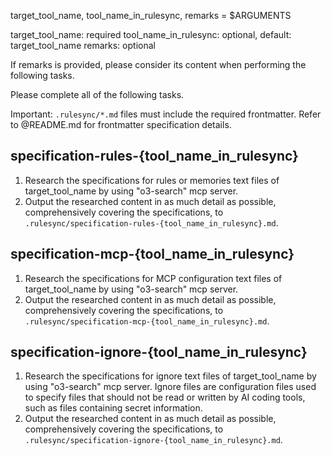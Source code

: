 target_tool_name, tool_name_in_rulesync, remarks = $ARGUMENTS

target_tool_name: required
tool_name_in_rulesync: optional, default: target_tool_name
remarks: optional

If remarks is provided, please consider its content when performing the following tasks.

Please complete all of the following tasks.

Important: `.rulesync/*.md` files must include the required frontmatter. Refer to @README.md for frontmatter specification details.

## specification-rules-{tool_name_in_rulesync}

1. Research the specifications for rules or memories text files of target_tool_name by using "o3-search" mcp server.
2. Output the researched content in as much detail as possible, comprehensively covering the specifications, to `.rulesync/specification-rules-{tool_name_in_rulesync}.md`.

## specification-mcp-{tool_name_in_rulesync}

1. Research the specifications for MCP configuration text files of target_tool_name by using "o3-search" mcp server.
2. Output the researched content in as much detail as possible, comprehensively covering the specifications, to `.rulesync/specification-mcp-{tool_name_in_rulesync}.md`.

## specification-ignore-{tool_name_in_rulesync}

1. Research the specifications for ignore text files of target_tool_name by using "o3-search" mcp server. Ignore files are configuration files used to specify files that should not be read or written by AI coding tools, such as files containing secret information.
2. Output the researched content in as much detail as possible, comprehensively covering the specifications, to `.rulesync/specification-ignore-{tool_name_in_rulesync}.md`.
